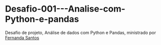 # Desafio-001---Analise-com-Python-e-pandas
 
Desafio de projeto, Análise de dados com Python e Pandas, ministrado por [Fernanda Santos](https://www.linkedin.com/in/fernanda-santos-18a821103/)